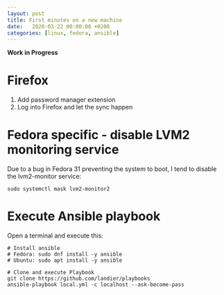 ```yaml
---
layout: post
title: First minutes on a new machine
date:   2020-03-22 00:00:00 +0200
categories: [linux, fedora, ansible]
---
```


__Work in Progress__

# Firefox
1. Add password manager extension
2. Log into Firefox and let the sync happen

# Fedora specific - disable LVM2 monitoring service
Due to a bug in Fedora 31 preventing the system to boot, I tend to disable the lvm2-monitor service:
```
sudo systemctl mask lvm2-monitor2
```

# Execute Ansible playbook
Open a terminal and execute this:

```
# Install ansible
# Fedora: sudo dnf install -y ansible
# Ubuntu: sudo apt install -y ansible

# Clone and execute Playbook
git clone https://github.com/landier/playbooks
ansible-playbook local.yml -c localhost --ask-become-pass
```
